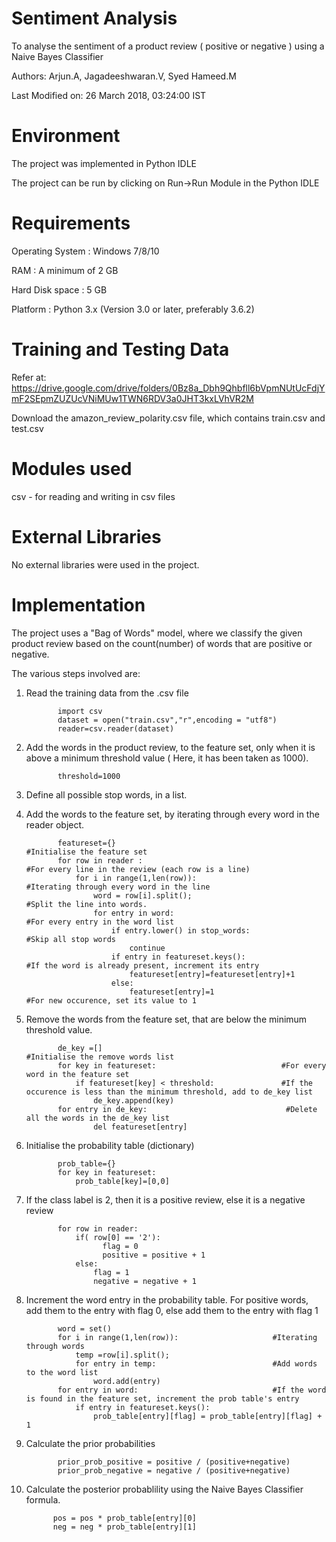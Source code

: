 # Sentiment Analysis
To analyse the sentiment of a product review ( positive or negative ) using a Naive Bayes Classifier

Authors: Arjun.A, Jagadeeshwaran.V, Syed Hameed.M

Last Modified on: 26 March 2018, 03:24:00 IST
# Environment
The project was implemented in Python IDLE

The project can be run by clicking on Run->Run Module in the Python IDLE
# Requirements
Operating System : Windows 7/8/10

RAM : A minimum of 2 GB

Hard Disk space : 5 GB 

Platform : Python 3.x (Version 3.0 or later, preferably 3.6.2) 
# Training and Testing Data
Refer at: https://drive.google.com/drive/folders/0Bz8a_Dbh9Qhbfll6bVpmNUtUcFdjYmF2SEpmZUZUcVNiMUw1TWN6RDV3a0JHT3kxLVhVR2M

Download the amazon_review_polarity.csv file, which contains train.csv and test.csv
# Modules used
csv - for reading and writing in csv files
# External Libraries
No external libraries were used in the project. 
# Implementation
The project uses a "Bag of Words" model, where we classify the given product review based on the count(number) of words that are positive or negative.

The various steps involved are:
1. Read the training data from the .csv file

              import csv
              dataset = open("train.csv","r",encoding = "utf8")
              reader=csv.reader(dataset)
2. Add the words in the product review, to the feature set, only when it is above a minimum threshold value ( Here, it has been taken as 1000).

              threshold=1000
3. Define all possible stop words, in a list.
4. Add the words to the feature set, by iterating through every word in the reader object.

              featureset={}                                                   #Initialise the feature set
              for row in reader :                                             #For every line in the review (each row is a line)
                  for i in range(1,len(row)):                                 #Iterating through every word in the line
                      word = row[i].split();                                  #Split the line into words.
                      for entry in word:                                      #For every entry in the word list
                          if entry.lower() in stop_words:                     #Skip all stop words
                              continue
                          if entry in featureset.keys():                      #If the word is already present, increment its entry
                              featureset[entry]=featureset[entry]+1
                          else:
                              featureset[entry]=1                             #For new occurence, set its value to 1
5. Remove the words from the feature set, that are below the minimum threshold value.

              de_key =[]                                        #Initialise the remove words list
              for key in featureset:                            #For every word in the feature set
                  if featureset[key] < threshold:               #If the occurence is less than the minimum threshold, add to de_key list 
                      de_key.append(key)
              for entry in de_key:                               #Delete all the words in the de_key list
                      del featureset[entry]
6. Initialise the probability table (dictionary)

              prob_table={}
              for key in featureset:
                  prob_table[key]=[0,0]
7. If the class label is 2, then it is a positive review, else it is a negative review

              for row in reader:
                  if( row[0] == '2'):
    	                flag = 0
    	                positive = positive + 1
                  else:
                      flag = 1
                      negative = negative + 1
8. Increment the word entry in the probability table. For positive words, add them to the entry with flag 0, else add them to the entry with flag 1 

              word = set()
              for i in range(1,len(row)):                     #Iterating through words
                  temp =row[i].split();
                  for entry in temp:                          #Add words to the word list
                      word.add(entry)
              for entry in word:                              #If the word is found in the feature set, increment the prob table's entry
                  if entry in featureset.keys():
                      prob_table[entry][flag] = prob_table[entry][flag] + 1
9. Calculate the prior probabilities

              prior_prob_positive = positive / (positive+negative)
              prior_prob_negative = negative / (positive+negative)
10. Calculate the posterior probablility using the Naive Bayes Classifier formula.

              pos = pos * prob_table[entry][0]           
              neg = neg * prob_table[entry][1]

